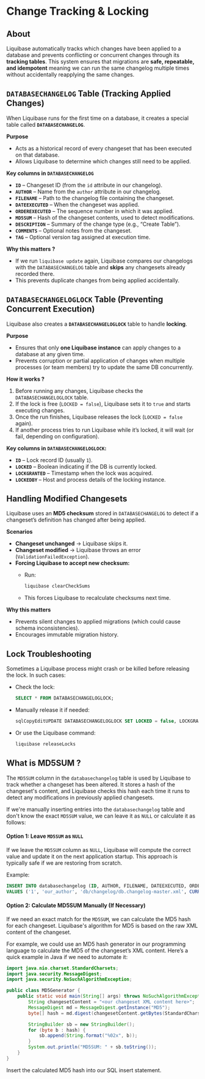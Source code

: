 # Change Tracking & Locking

## About

Liquibase automatically tracks which changes have been applied to a database and prevents conflicting or concurrent changes through its **tracking tables**. This system ensures that migrations are **safe, repeatable, and idempotent** meaning we can run the same changelog multiple times without accidentally reapplying the same changes.

## **`DATABASECHANGELOG` Table (Tracking Applied Changes)**

When Liquibase runs for the first time on a database, it creates a special table called **`DATABASECHANGELOG`**.

**Purpose**

* Acts as a historical record of every changeset that has been executed on that database.
* Allows Liquibase to determine which changes still need to be applied.

**Key columns in `DATABASECHANGELOG`**

* **`ID`** – Changeset ID (from the `id` attribute in our changelog).
* **`AUTHOR`** – Name from the `author` attribute in our changelog.
* **`FILENAME`** – Path to the changelog file containing the changeset.
* **`DATEEXECUTED`** – When the changeset was applied.
* **`ORDEREXECUTED`** – The sequence number in which it was applied.
* **`MD5SUM`** – Hash of the changeset contents, used to detect modifications.
* **`DESCRIPTION`** – Summary of the change type (e.g., “Create Table”).
* **`COMMENTS`** – Optional notes from the changeset.
* **`TAG`** – Optional version tag assigned at execution time.

**Why this matters ?**

* If we run `liquibase update` again, Liquibase compares our changelogs with the `DATABASECHANGELOG` table and **skips** any changesets already recorded there.
* This prevents duplicate changes from being applied accidentally.

## **`DATABASECHANGELOGLOCK` Table (Preventing Concurrent Execution)**

Liquibase also creates a **`DATABASECHANGELOGLOCK`** table to handle **locking**.

**Purpose**

* Ensures that only **one Liquibase instance** can apply changes to a database at any given time.
* Prevents corruption or partial application of changes when multiple processes (or team members) try to update the same DB concurrently.

**How it works ?**

1. Before running any changes, Liquibase checks the `DATABASECHANGELOGLOCK` table.
2. If the lock is free (`LOCKED = false`), Liquibase sets it to `true` and starts executing changes.
3. Once the run finishes, Liquibase releases the lock (`LOCKED = false` again).
4. If another process tries to run Liquibase while it’s locked, it will wait (or fail, depending on configuration).

**Key columns in `DATABASECHANGELOGLOCK`:**

* **`ID`** – Lock record ID (usually `1`).
* **`LOCKED`** – Boolean indicating if the DB is currently locked.
* **`LOCKGRANTED`** – Timestamp when the lock was acquired.
* **`LOCKEDBY`** – Host and process details of the locking instance.

## **Handling Modified Changesets**

Liquibase uses an **MD5 checksum** stored in `DATABASECHANGELOG` to detect if a changeset’s definition has changed after being applied.

**Scenarios**

* **Changeset unchanged** → Liquibase skips it.
* **Changeset modified** → Liquibase throws an error (`ValidationFailedException`).
* **Forcing Liquibase to accept new checksum:**
  *   Run:

      ```bash
      liquibase clearCheckSums
      ```
  * This forces Liquibase to recalculate checksums next time.

**Why this matters**

* Prevents silent changes to applied migrations (which could cause schema inconsistencies).
* Encourages immutable migration history.

## **Lock Troubleshooting**

Sometimes a Liquibase process might crash or be killed before releasing the lock. In such cases:

*   Check the lock:

    ```sql
    SELECT * FROM DATABASECHANGELOGLOCK;
    ```
*   Manually release it if needed:

    ```sql
    sqlCopyEditUPDATE DATABASECHANGELOGLOCK SET LOCKED = false, LOCKGRANTED = NULL, LOCKEDBY = NULL WHERE ID = 1;
    ```
*   Or use the Liquibase command:

    ```bash
    liquibase releaseLocks
    ```

## What is MD5SUM ?

The `MD5SUM` column in the `databasechangelog` table is used by Liquibase to track whether a changeset has been altered. It stores a hash of the changeset's content, and Liquibase checks this hash each time it runs to detect any modifications in previously applied changesets.

If we're manually inserting entries into the `databasechangelog` table and don't know the exact `MD5SUM` value, we can leave it as `NULL` or calculate it as follows:

#### Option 1: Leave `MD5SUM` as `NULL`

If we leave the `MD5SUM` column as `NULL`, Liquibase will compute the correct value and update it on the next application startup. This approach is typically safe if we are restoring from scratch.

Example:

```sql
INSERT INTO databasechangelog (ID, AUTHOR, FILENAME, DATEEXECUTED, ORDEREXECUTED, EXECTYPE, MD5SUM)
VALUES ('1', 'our_author', 'db/changelog/db.changelog-master.xml', CURRENT_TIMESTAMP, 1, 'EXECUTED', NULL);
```

#### Option 2: Calculate MD5SUM Manually (If Necessary)

If we need an exact match for the `MD5SUM`, we can calculate the MD5 hash for each changeset. Liquibase's algorithm for MD5 is based on the raw XML content of the changeset.

For example, we could use an MD5 hash generator in our programming language to calculate the MD5 of the changeset’s XML content. Here’s a quick example in Java if we need to automate it:

```java
import java.nio.charset.StandardCharsets;
import java.security.MessageDigest;
import java.security.NoSuchAlgorithmException;

public class MD5Generator {
    public static void main(String[] args) throws NoSuchAlgorithmException {
        String changesetContent = "<our changeset XML content here>";
        MessageDigest md = MessageDigest.getInstance("MD5");
        byte[] hash = md.digest(changesetContent.getBytes(StandardCharsets.UTF_8));

        StringBuilder sb = new StringBuilder();
        for (byte b : hash) {
            sb.append(String.format("%02x", b));
        }
        System.out.println("MD5SUM: " + sb.toString());
    }
}
```

Insert the calculated MD5 hash into our SQL insert statement.
